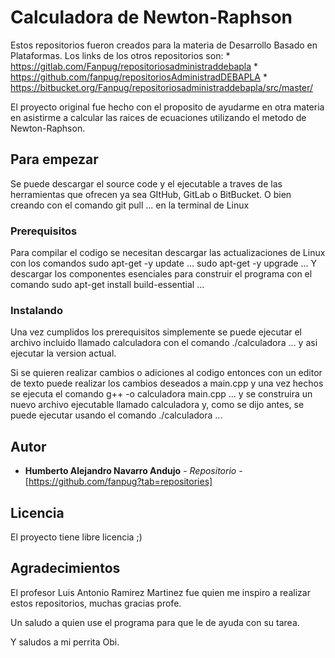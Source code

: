 # Calculadora de Newton-Raphson
Estos repositorios fueron creados para la materia de Desarrollo Basado en Plataformas. Los links de los otros repositorios son:
	* https://gitlab.com/Fanpug/repositoriosadministraddebapla
	* https://github.com/fanpug/repositoriosAdministradDEBAPLA
	* https://bitbucket.org/Fanpug/repositoriosadministraddebapla/src/master/

El proyecto original fue hecho con el proposito de ayudarme en otra materia en asistirme a calcular las raices de ecuaciones utilizando el metodo de Newton-Raphson.

## Para empezar
Se puede descargar el source code y el ejecutable a traves de las herramientas que ofrecen ya sea GItHub, GitLab o BitBucket.
O bien creando con el comando
git pull
...
en la terminal de Linux

### Prerequisitos
Para compilar el codigo se necesitan descargar las actualizaciones de Linux con los comandos
sudo apt-get -y update
...
sudo apt-get -y upgrade
...
Y descargar los componentes esenciales para construir el programa con el comando
sudo apt-get install build-essential
...
### Instalando
Una vez cumplidos los prerequisitos simplemente se puede ejecutar el archivo incluido llamado calculadora con el comando
./calculadora
...
y asi ejecutar la version actual.

Si se quieren realizar cambios o adiciones al codigo entonces con un editor de texto puede realizar los cambios deseados a main.cpp y una vez hechos se ejecuta el comando
g++ -o calculadora main.cpp
...
y se construira un nuevo archivo ejecutable llamado calculadora y, como se dijo antes, se puede ejecutar usando el comando
./calculadora
...
## Autor
* **Humberto Alejandro Navarro Andujo** - *Repositorio* - [https://github.com/fanpug?tab=repositories]

## Licencia
El proyecto tiene libre licencia ;)

## Agradecimientos
El profesor Luis Antonio Ramirez Martinez fue quien me inspiro a realizar estos repositorios, muchas gracias profe.

Un saludo a quien use el programa para que le de ayuda con su tarea.

Y saludos a mi perrita Obi.

